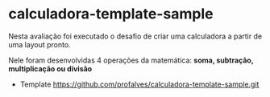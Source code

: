 # calculadora-template-sample

Nesta avaliação foi executado o desafio de criar uma calculadora a partir de uma layout pronto.

Nele foram desenvolvidas 4 operações da matemática: **soma, subtração, multiplicação ou divisão** 

- Template https://github.com/profalves/calculadora-template-sample.git

